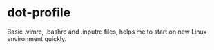 # dot-profile
Basic .vimrc, .bashrc and .inputrc files, helps me to start on new Linux environment quickly.
